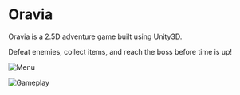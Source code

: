 # Oravia

Oravia is a 2.5D adventure game built using Unity3D.

Defeat enemies, collect items, and reach the boss before time is up!

![Menu](https://i.imgur.com/RHsIGjy.jpg)

![Gameplay](https://i.imgur.com/SUCcYfY.jpg)
